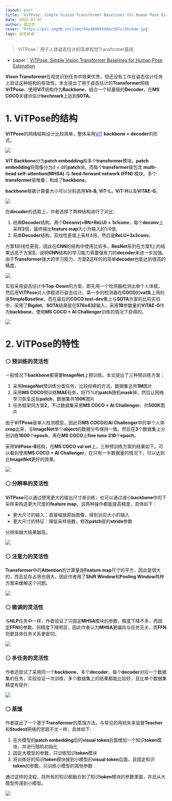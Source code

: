 ```yaml
---
layout: post
title: 'ViTPose: Simple Vision Transformer Baselines for Human Pose Estimation'
date: 2022-07-07
author: 郑之杰
cover: 'https://pic.imgdb.cn/item/64a388b91ddac507cc5bc6de.jpg'
tags: 论文阅读
---
```


> ViTPose：用于人体姿态估计的简单视觉Transformer基线.

- paper：[ViTPose: Simple Vision Transformer Baselines for Human Pose Estimation](https://arxiv.org/abs/2204.12484)

**Vison Transformer**在视觉识别任务中效果优秀，但还没有工作在姿态估计任务上验证这种结构的有效性。本文提出了用于姿态估计的**Transformer**网络**ViTPose**，使用**ViT**结构作为**Backbone**，结合一个轻量级的**Decoder**，在**MS COCO**关键点估计**bechmark**上达到**SOTA**。

# 1. ViTPose的结构

**ViTPose**的网络结构设计比较简单，整体采用[<font color=Blue>ViT</font>](https://0809zheng.github.io/2020/12/30/vit.html) **backbone + decoder**的形式。

![](https://pic.imgdb.cn/item/64a38a991ddac507cc5f767b.jpg)

**ViT Backbone**分为**patch embedding**和多个**transformer**模块。**patch embedding**将图像分为$d\times d$的**patch**块。而每个**transformer**层包含 **multi-head self-attention(MHSA)** 与 **feed-forward network (FFN)** 模块。多个**transformer**层堆叠，构成了**backbone**。

**backbone**根据计算量大小可以分别选用**Vit-B, ViT-L，ViT-H**以及**ViTAE-G**。

![](https://pic.imgdb.cn/item/64a38b991ddac507cc61b362.jpg)

在**decoder**的选取上，作者选择了两种结构进行了对比:
1. 经典**Decoder**结构，两个**Deconv(+BN+ReLU) + 1x1conv**，每个**deconv**上采样**2**倍，最终输出**feature map**大小为输入的$1/4$倍;
2. 简单**Decoder**结构，双线性差值上采样$4$倍，然后是**ReLU+3x3conv**。

方案**1**非线性更高，因此在**CNN**的结构中使用比较多。**ResNet**系列在方案**1**上的结果远高于方案**2**，说明**CNN**结构的学习能力需要强有力的**decoder**来进一步加强。由于**Transformer**强大的学习能力，方案**2**这样的的简单**decoder**也能达到很高的精度。

![](https://pic.imgdb.cn/item/64a38d051ddac507cc64e956.jpg)

实验采用姿态估计中**Top-Down**的方案，即先用一个检测器检测出单个人体框，然后用**ViTPose**对人体框进行姿态估计。第一步的检测器在**COCO**的**val**集上用的是**SimpleBaseline**，而在最后的**COCO test-dev**集上与**SOTA**方案的比较实验中，采用了**Bigdet**。**SOTA**结果是在**576x432**输入，采用**1B**参数量的**ViTAE-G**作为**backbone**，使用**MS COCO + AI Challenger**训练的情况下获得的。

![](https://pic.imgdb.cn/item/64a391b71ddac507cc6cd092.jpg)

# 2. ViTPose的特性

### ⚪ 预训练的灵活性

一般情况下**backbone**都需要**ImageNet**上预训练。本文提出了三种预训练方案： 
1. 采用**ImageNet**预训练分类任务，比较经典的方法，数据集总共**1M**图片
2. 采用**MS COCO**预训练**MAE**任务，将$75\%$的**patch**随机**mask**掉，然后让网络学习恢复这些**patch**，数据集共**150K**图片
3. 任务框架同方案**2**，不过数据集采用**MS COCO + AI Challenger**，共**500K**图片

由于**ViTPose**是单人检测模型，因此将**MS COCO**和**AI Challenger**中的单个人体**crop**出来，与**ImageNet**单个**object**的数据分布保持一致。然后在**3**个数据集上分别训练**1600**个**epoch**，再在**MS COCO**上**fine tune** **210**个**epoch**。

采用**VitPose-B**结构，在**MS COCO val set**上，三种预训练方案的结果如下。可以看到使用**MS COCO + AI Challenger**，在只有一半数据量的情况下，可以达到比**ImageNet**更好的效果。

![](https://pic.imgdb.cn/item/64a38f941ddac507cc6949b4.jpg)

### ⚪ 分辨率的灵活性

**ViTPose**可以通过使用更大的输出尺寸来训练，也可以通过减小**backbone**中的下采样来构造更大尺度的**feature map**，这两种操作都能提高精度，具体如下：
- 更大尺寸的输入：直接缩放原始图像，得到对应大小的输入 
- 更大尺寸的特征：降低采样倍数，修改**patch**层的**stride**参数

分辨率越大结果越高。

![](https://pic.imgdb.cn/item/64a38fee1ddac507cc69df61.jpg)

### ⚪ 注意力的灵活性

**Transformer**中的**Attention**的计算量是**Feature map**尺寸的平方，因此是很大的，而且显存占用也很大。因此作者用了**Shift Window**和**Pooling Window**两种方案来缓解这个问题。

![](https://pic.imgdb.cn/item/64a3904b1ddac507cc6a82d7.jpg)

### ⚪ 微调的灵活性

与**NLP**任务中一样，作者验证了只固定**MHSA**模块的参数，精度下降不多，而固定**FFN**的参数，则精度下降明显，因此作者认为**MHSA**更偏向与任务无关，而**FFN**则更具体任务关系更密切。

![](https://pic.imgdb.cn/item/64a390881ddac507cc6adbd4.jpg)

### ⚪ 多任务的灵活性

作者还尝试了采用同一个**backbone**，多个**decoder**，每个**decoder**对应一个数据集的任务，实验验证一次训练，多个数据集上的结果都能比较好，且比单个数据集精度有提升:

![](https://pic.imgdb.cn/item/64a390c31ddac507cc6b37aa.jpg)

### ⚪ 蒸馏

作者提出了一个基于**Transformer**的蒸馏方法，与常见的用损失来监督**Teacher**和**Student**网络的思路不太一样，具体如下:
1. 在大模型的**patch embedding**后的**visual token**后面增加一个知识**token**模块，并进行随机初始化 
2. 固定大模型的参数，只训练知识**token**模块 
3. 将训练好的知识**token**模块接到小模型的**visual token**后面，且固定知识**token**的参数，只训练小模型的其他参数

通过这样的流程，将所有的知识都融合到了知识**token**模块的参数里面，并且从大模型传递到小模型。

![](https://pic.imgdb.cn/item/64a391291ddac507cc6be18c.jpg)

